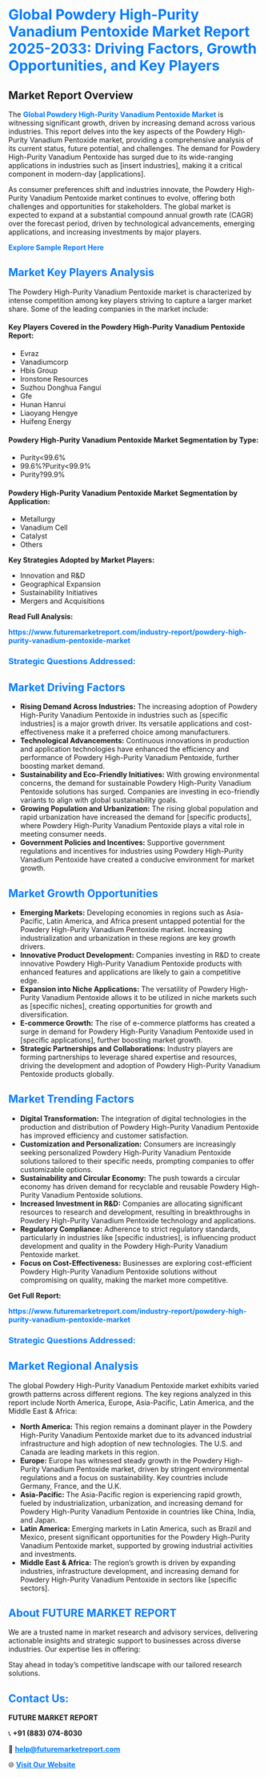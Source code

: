 <h1 style="color: #007BFF;">Global Powdery High-Purity Vanadium Pentoxide Market Report 2025-2033: Driving Factors, Growth Opportunities, and Key Players</h1>

<section id="overview">
<h2>Market Report Overview</h2>
<p>The <a href="https://www.futuremarketreport.com/industry-report/powdery-high-purity-vanadium-pentoxide-market" style="color: #007BFF; text-decoration: none;"><strong>Global Powdery High-Purity Vanadium Pentoxide Market</strong></a> is witnessing significant growth, driven by increasing demand across various industries. This report delves into the key aspects of the Powdery High-Purity Vanadium Pentoxide market, providing a comprehensive analysis of its current status, future potential, and challenges. The demand for Powdery High-Purity Vanadium Pentoxide has surged due to its wide-ranging applications in industries such as [insert industries], making it a critical component in modern-day [applications].</p>
<p>As consumer preferences shift and industries innovate, the Powdery High-Purity Vanadium Pentoxide market continues to evolve, offering both challenges and opportunities for stakeholders. The global market is expected to expand at a substantial compound annual growth rate (CAGR) over the forecast period, driven by technological advancements, emerging applications, and increasing investments by major players.</p>
</section>

<section id="overview">
<p><a href="https://www.futuremarketreport.com/request-sample/reportId=29561" style="color: #007BFF; text-decoration: none;"><strong>Explore Sample Report Here</strong></a></p>
</section>

<section id="key-players">
<h2 style="color: #007BFF;">Market Key Players Analysis</h2>
<p>The Powdery High-Purity Vanadium Pentoxide market is characterized by intense competition among key players striving to capture a larger market share. Some of the leading companies in the market include:</p>
<h4>Key Players Covered in the Powdery High-Purity Vanadium Pentoxide Report:</h4>
<ul><li>Evraz</li><li>Vanadiumcorp</li><li>Hbis Group</li><li>Ironstone Resources</li><li>Suzhou Donghua Fangui</li><li>Gfe</li><li>Hunan Hanrui</li><li>Liaoyang Hengye</li><li>Huifeng Energy</li></ul>
<h4>Powdery High-Purity Vanadium Pentoxide Market Segmentation by Type:</h4>
<ul><li>Purity&lt;99.6%</li><li>99.6%?Purity&lt;99.9%</li><li>Purity?99.9%</li></ul>

<h4>Powdery High-Purity Vanadium Pentoxide Market Segmentation by Application:</h4>
<ul><li>Metallurgy</li><li>Vanadium Cell</li><li>Catalyst</li><li>Others</li></ul>
<p><strong>Key Strategies Adopted by Market Players:</strong></p>
<ul>
<li>Innovation and R&D</li>
<li>Geographical Expansion</li>
<li>Sustainability Initiatives</li>
<li>Mergers and Acquisitions</li>
</ul>
</section>

<section>
<p><strong>Read Full Analysis: </strong></p><a href="https://www.futuremarketreport.com/industry-report/powdery-high-purity-vanadium-pentoxide-market" style="color: #007BFF; text-decoration: none;"><strong>https://www.futuremarketreport.com/industry-report/powdery-high-purity-vanadium-pentoxide-market</strong></a>
<h3 style="color: #007BFF;">Strategic Questions Addressed:</h3>
</section>

<section id="driving-factors">
<h2 style="color: #007BFF;">Market Driving Factors</h2>
<ul>
<li><strong>Rising Demand Across Industries:</strong> The increasing adoption of Powdery High-Purity Vanadium Pentoxide in industries such as [specific industries] is a major growth driver. Its versatile applications and cost-effectiveness make it a preferred choice among manufacturers.</li>
<li><strong>Technological Advancements:</strong> Continuous innovations in production and application technologies have enhanced the efficiency and performance of Powdery High-Purity Vanadium Pentoxide, further boosting market demand.</li>
<li><strong>Sustainability and Eco-Friendly Initiatives:</strong> With growing environmental concerns, the demand for sustainable Powdery High-Purity Vanadium Pentoxide solutions has surged. Companies are investing in eco-friendly variants to align with global sustainability goals.</li>
<li><strong>Growing Population and Urbanization:</strong> The rising global population and rapid urbanization have increased the demand for [specific products], where Powdery High-Purity Vanadium Pentoxide plays a vital role in meeting consumer needs.</li>
<li><strong>Government Policies and Incentives:</strong> Supportive government regulations and incentives for industries using Powdery High-Purity Vanadium Pentoxide have created a conducive environment for market growth.</li>
</ul>
</section>

<section id="growth-opportunities">
<h2 style="color: #007BFF;">Market Growth Opportunities</h2>
<ul>
<li><strong>Emerging Markets:</strong> Developing economies in regions such as Asia-Pacific, Latin America, and Africa present untapped potential for the Powdery High-Purity Vanadium Pentoxide market. Increasing industrialization and urbanization in these regions are key growth drivers.</li>
<li><strong>Innovative Product Development:</strong> Companies investing in R&D to create innovative Powdery High-Purity Vanadium Pentoxide products with enhanced features and applications are likely to gain a competitive edge.</li>
<li><strong>Expansion into Niche Applications:</strong> The versatility of Powdery High-Purity Vanadium Pentoxide allows it to be utilized in niche markets such as [specific niches], creating opportunities for growth and diversification.</li>
<li><strong>E-commerce Growth:</strong> The rise of e-commerce platforms has created a surge in demand for Powdery High-Purity Vanadium Pentoxide used in [specific applications], further boosting market growth.</li>
<li><strong>Strategic Partnerships and Collaborations:</strong> Industry players are forming partnerships to leverage shared expertise and resources, driving the development and adoption of Powdery High-Purity Vanadium Pentoxide products globally.</li>
</ul>
</section>

<section id="trending-factors">
<h2 style="color: #007BFF;">Market Trending Factors</h2>
<ul>
<li><strong>Digital Transformation:</strong> The integration of digital technologies in the production and distribution of Powdery High-Purity Vanadium Pentoxide has improved efficiency and customer satisfaction.</li>
<li><strong>Customization and Personalization:</strong> Consumers are increasingly seeking personalized Powdery High-Purity Vanadium Pentoxide solutions tailored to their specific needs, prompting companies to offer customizable options.</li>
<li><strong>Sustainability and Circular Economy:</strong> The push towards a circular economy has driven demand for recyclable and reusable Powdery High-Purity Vanadium Pentoxide solutions.</li>
<li><strong>Increased Investment in R&D:</strong> Companies are allocating significant resources to research and development, resulting in breakthroughs in Powdery High-Purity Vanadium Pentoxide technology and applications.</li>
<li><strong>Regulatory Compliance:</strong> Adherence to strict regulatory standards, particularly in industries like [specific industries], is influencing product development and quality in the Powdery High-Purity Vanadium Pentoxide market.</li>
<li><strong>Focus on Cost-Effectiveness:</strong> Businesses are exploring cost-efficient Powdery High-Purity Vanadium Pentoxide solutions without compromising on quality, making the market more competitive.</li>
</ul>
</section>

<section>
<p><strong>Get Full Report: </strong></p><a href="https://www.futuremarketreport.com/industry-report/powdery-high-purity-vanadium-pentoxide-market" style="color: #007BFF; text-decoration: none;"><strong>https://www.futuremarketreport.com/industry-report/powdery-high-purity-vanadium-pentoxide-market</strong></a>
<h3 style="color: #007BFF;">Strategic Questions Addressed:</h3>
</section>


<section id="regional-analysis">
<h2 style="color: #007BFF;">Market Regional Analysis</h2>
<p>The global Powdery High-Purity Vanadium Pentoxide market exhibits varied growth patterns across different regions. The key regions analyzed in this report include North America, Europe, Asia-Pacific, Latin America, and the Middle East & Africa:</p>
<ul>
<li><strong>North America:</strong> This region remains a dominant player in the Powdery High-Purity Vanadium Pentoxide market due to its advanced industrial infrastructure and high adoption of new technologies. The U.S. and Canada are leading markets in this region.</li>
<li><strong>Europe:</strong> Europe has witnessed steady growth in the Powdery High-Purity Vanadium Pentoxide market, driven by stringent environmental regulations and a focus on sustainability. Key countries include Germany, France, and the U.K.</li>
<li><strong>Asia-Pacific:</strong> The Asia-Pacific region is experiencing rapid growth, fueled by industrialization, urbanization, and increasing demand for Powdery High-Purity Vanadium Pentoxide in countries like China, India, and Japan.</li>
<li><strong>Latin America:</strong> Emerging markets in Latin America, such as Brazil and Mexico, present significant opportunities for the Powdery High-Purity Vanadium Pentoxide market, supported by growing industrial activities and investments.</li>
<li><strong>Middle East & Africa:</strong> The region’s growth is driven by expanding industries, infrastructure development, and increasing demand for Powdery High-Purity Vanadium Pentoxide in sectors like [specific sectors].</li>
</ul>
</section>

<footer>
<h2 style="color: #007BFF;">About FUTURE MARKET REPORT</h2>
<p>We are a trusted name in market research and advisory services, delivering actionable insights and strategic support to businesses across diverse industries. Our expertise lies in offering:</p>

<p>Stay ahead in today’s competitive landscape with our tailored research solutions.</p>

<h2 style="color: #007BFF;">Contact Us:</h2>
<p><strong>FUTURE MARKET REPORT</strong></p>
<p>📞 <strong>+91 (883) 074-8030</strong></p>
<p>📧 <strong><a href="mailto:help@futuremarketreport.com" style="color: #007BFF;">help@futuremarketreport.com</a></strong></p>
<p>🌐 <strong><a href="https://www.futuremarketreport.com/" style="color: #007BFF;">Visit Our Website</a></strong></p>
</footer>